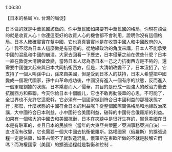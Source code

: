 1:06:30

【日本的格局 Vs. 台灣的局促】

日本做的就是中華民國該做的。你中華民國如果要有中華民國的格局，你現在該做的就是收買人心！你連這麼好的收買人心的機會都不會利用，證明你沒有這個格局。日本人確確實實在幫中國，它也真真實實地是在收買中國人和中國政府的人心！我不認為日本人這麼做是有惡意的。從地緣政治的角度來講，日本人不能承受中國的混亂和中國的崩潰。大家去回看一下歷史，日本侵華之前在做些什麼？日本一直在敦促大清朝做改變，當時日本人認為憑日本一己之力抗衡西方是不夠的，還需要中國強大起來與日本共同抗衡西方，但是，大清朝改變不了，日本沒招了，它支持了一個人叫孫中山，孫來自美國，但是受到日本人的扶持，日本人希望把中國變成一個現代國家，孫中山革命成功後，中國沒有進入一個有序的狀態，反而進入一個軍閥割據的狀態，日本乘虛而入／侵華，其目的是形成一股強大的政治力量去抗衡西方和蘇聯。今天你給日本十個膽儿，它也不敢再動侵華的心思，不可能了，全世界也不允許它這麼幹，它必須有一個國家做到符合日本國利益的那種狀態才行；那麼，什麼狀態的中國符合日本的利益呢？從整個國際關係格局和地緣政治來講，大中國符合日本利益，小中國符合美國利益，破碎的中國符合俄羅斯的利益。如果有一個強大的中國去和美國抗衡，日本在夾縫中是很好生存的，畢竟美國在日本是有駐軍的，並且日本的民族性（當年的大東亞共榮圈／亞洲事務亞洲自決）一直也沒有改變，它也需要一個大中國去抗衡俄羅斯。路權國家（俄羅斯）的擴張過程一定是佔領，如果占領不了就製造混亂，俄羅斯在東歐所做的不就是肢解它們嗎？而海權國家（美國）的擴張過程就是製衡和控制 ...